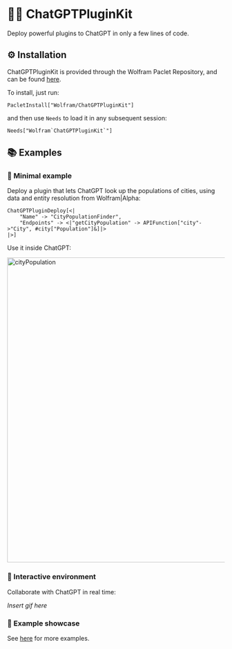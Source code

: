 # 🤖🔌 ChatGPTPluginKit

Deploy powerful plugins to ChatGPT in only a few lines of code.

## ⚙️ Installation

ChatGPTPluginKit is provided through the Wolfram Paclet Repository, and can be found [here](https://resources.wolframcloud.com/PacletRepository/resources/Wolfram/ChatGPTPluginKit/).

To install, just run:

```
PacletInstall["Wolfram/ChatGPTPluginKit"]
```

and then use `Needs` to load it in any subsequent session:

```
Needs["Wolfram`ChatGPTPluginKit`"]
```

## 📚 Examples

### 🌆 Minimal example

Deploy a plugin that lets ChatGPT look up the populations of cities, using data and entity resolution from Wolfram|Alpha:

```wl
ChatGPTPluginDeploy[<|
	"Name" -> "CityPopulationFinder",
	"Endpoints" -> <|"getCityPopulation" -> APIFunction["city"->"City", #city["Population"]&]|>
|>]
```

Use it inside ChatGPT:

<img width="705" alt="cityPopulation" src="https://user-images.githubusercontent.com/5055424/231856851-9d7dfed4-9eda-440f-b08c-660ffb13f003.png">

### 💬 Interactive environment

Collaborate with ChatGPT in real time:

_Insert gif here_

### 🌟 Example showcase

See [here](EXAMPLES.md) for more examples.
